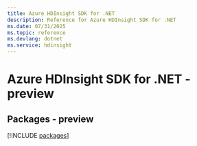 ```yaml
---
title: Azure HDInsight SDK for .NET
description: Reference for Azure HDInsight SDK for .NET
ms.date: 07/31/2025
ms.topic: reference
ms.devlang: dotnet
ms.service: hdinsight
---
```

# Azure HDInsight SDK for .NET - preview
## Packages - preview
[!INCLUDE [packages](hdinsight-index.md)]